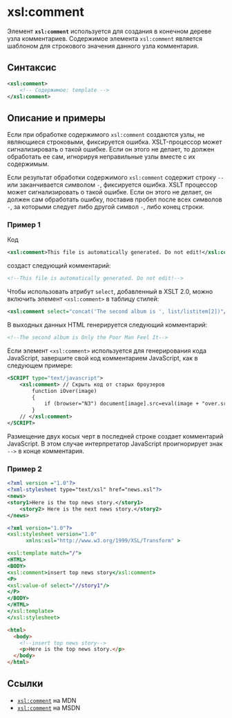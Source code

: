 # xsl:comment

Элемент **`xsl:comment`** используется для создания в конечном дереве узла комментариев. Содержимое элемента `xsl:comment` является шаблоном для строкового значения данного узла комментария.

## Синтаксис

```xml
<xsl:comment>
    <!-- Содержимое: template -->
</xsl:comment>
```

## Описание и примеры

Если при обработке содержимого `xsl:comment` создаются узлы, не являющиеся строковыми, фиксируется ошибка. XSLT-процессор может сигнализировать о такой ошибке. Если он этого не делает, то должен обработать ее сам, игнорируя неправильные узлы вместе с их содержимым.

Если результат обработки содержимого `xsl:comment` содержит строку `--` или заканчивается символом `-`, фиксируется ошибка. XSLT процессор может сигнализировать о такой ошибке. Если он этого не делает, он должен сам обработать ошибку, поставив пробел после всех символов `-`, за которыми следует либо другой символ `-`, либо конец строки.

### Пример 1

Код

```xml
<xsl:comment>This file is automatically generated. Do not edit!</xsl:comment>
```

создаст следующий комментарий:

```xml
<!--This file is automatically generated. Do not edit!-->
```

Чтобы использовать атрибут `select`, добавленный в XSLT 2.0, можно включить элемент `<xsl:comment>` в таблицу стилей:

```xml
<xsl:comment select="concat('The second album is ', list/listitem[2])"/>
```

В выходных данных HTML генерируется следующий комментарий:

```xml
<!--The second album is Only the Poor Man Feel It-->
```

Если элемент `<xsl:comment>` используется для генерирования кода JavaScript, завершите свой код комментарием JavaScript, как в следующем примере:

```xml
<SCRIPT type="text/javascript">
    <xsl:comment> // Скрыть код от старых броузеров
        function iOver(image)
        {
            if (browser="N3") document[image].src=eval(image + "over.src");
        }
    // </xsl:comment>
</SCRIPT>
```

Размещение двух косых черт в последней строке создает комментарий JavaScript. В этом случае интерпретатор JavaScript проигнорирует знак `-->` в конце комментария.

### Пример 2

```xml tab=
<?xml version ="1.0"?>
<?xml-stylesheet type="text/xsl" href="news.xsl"?>
<news>
<story1>Here is the top news story.</story1>
    <story2> Here is the next news story.</story2>
</news>
```

```xslt tab=
<?xml version="1.0"?>
<xsl:stylesheet version="1.0"
      xmlns:xsl="http://www.w3.org/1999/XSL/Transform" >

<xsl:template match="/">
<HTML>
<BODY>
<xsl:comment>insert top news story</xsl:comment>
<P>
<xsl:value-of select="//story1"/>
</P>
</BODY>
</HTML>
</xsl:template>
</xsl:stylesheet>
```

```html tab=
<html>
  <body>
    <!--insert top news story-->
    <p>Here is the top news story.</p>
  </body>
</html>
```

## Ссылки

- [`xsl:comment`](https://developer.mozilla.org/en/XSLT/comment) на MDN
- [`xsl:comment`](https://msdn.microsoft.com/en-us/library/ms256145.aspx) на MSDN
